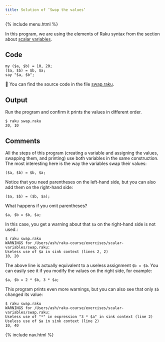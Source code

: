 ```yaml
---
title: Solution of ’Swap the values‘
---
```


{% include menu.html %}

In this program, we are using the elements of Raku syntax from the section about [scalar variables](/raku-course/scalar-variables).

## Code

    my ($a, $b) = 10, 20;
    ($a, $b) = $b, $a;
    say "$a, $b";

🦋 You can find the source code in the file [swap.raku](https://github.com/ash/raku-course/blob/master/exercises/scalar-variables/swap.raku).

## Output

Run the program and confirm it prints the values in different order.

    $ raku swap.raku
    20, 10

## Comments

All the steps of this program (creating a variable and assigning the values, swapping them, and printing) use both variables in the same construction. The most interesting here is the way the variables swap their values:

    ($a, $b) = $b, $a;

Notice that you need parentheses on the left-hand side, but you can also add them on the right-hand side:

    ($a, $b) = ($b, $a);

What happens if you omit parentheses?

    $a, $b = $b, $a;

In this case, you get a warning about that `$a` on the right-hand side is not used.:

    $ raku swap.raku
    WARNINGS for /Users/ash/raku-course/exercises/scalar-variables/swap.raku:
    Useless use of $a in sink context (lines 2, 2)
    10, 20

The above line is actually equivalent to a useless assignment `$b = $b`. You can easily see it if you modify the values on the right side, for example:

    $a, $b = 2 * $b, 3 * $a;

This program prints even more warnings, but you can also see that only `$b` changed its value:

    $ raku swap.raku
    WARNINGS for /Users/ash/raku-course/exercises/scalar-variables/swap.raku:
    Useless use of "*" in expression "3 * $a" in sink context (line 2)
    Useless use of $a in sink context (line 2)
    10, 40

{% include nav.html %}
